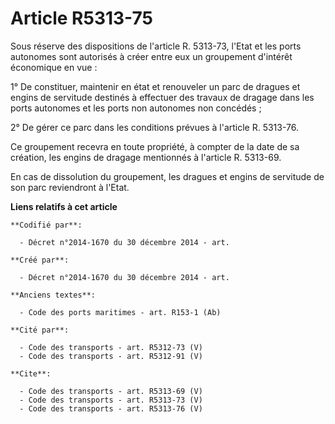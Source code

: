 # Article R5313-75

Sous réserve des dispositions de l'article R. 5313-73, l'Etat et les ports autonomes sont autorisés à créer entre eux un
groupement d'intérêt économique en vue : 

1° De constituer, maintenir en état et renouveler un parc de dragues et engins de servitude destinés à effectuer des travaux
de dragage dans les ports autonomes et les ports non autonomes non concédés ; 

2° De gérer ce parc dans les conditions prévues à l'article R. 5313-76. 

Ce groupement recevra en toute propriété, à compter de la date de sa création, les engins de dragage mentionnés à l'article
R. 5313-69. 

En cas de dissolution du groupement, les dragues et engins de servitude de son parc reviendront à l'Etat.

**Liens relatifs à cet article**

	**Codifié par**:

	  - Décret n°2014-1670 du 30 décembre 2014 - art.

	**Créé par**:

	  - Décret n°2014-1670 du 30 décembre 2014 - art.

	**Anciens textes**:

	  - Code des ports maritimes - art. R153-1 (Ab)

	**Cité par**:

	  - Code des transports - art. R5312-73 (V)
	  - Code des transports - art. R5312-91 (V)

	**Cite**:

	  - Code des transports - art. R5313-69 (V)
	  - Code des transports - art. R5313-73 (V)
	  - Code des transports - art. R5313-76 (V)
